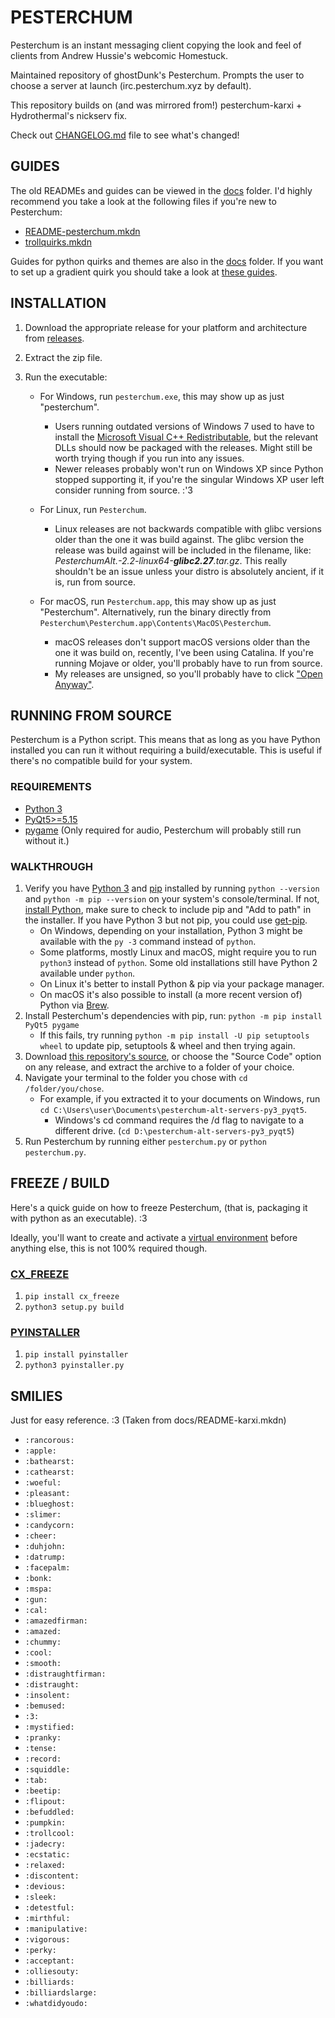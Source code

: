 # PESTERCHUM
Pesterchum is an instant messaging client copying the look and feel of clients from Andrew Hussie's webcomic Homestuck.

Maintained repository of ghostDunk's Pesterchum. Prompts the user to choose a server at launch (irc.pesterchum.xyz by default).

This repository builds on (and was mirrored from!) pesterchum-karxi + Hydrothermal's nickserv fix.

Check out [CHANGELOG.md] file to see what's changed!

[CHANGELOG.md]: https://github.com/Dpeta/pesterchum-alt-servers/blob/py3_pyqt5/CHANGELOG.md
[TODO.md]: https://github.com/Dpeta/pesterchum-alt-servers/blob/py3_pyqt5/TODO.md

## GUIDES

The old READMEs and guides can be viewed in the [docs] folder.
I'd highly recommend you take a look at the following files if you're new to Pesterchum:
- [README-pesterchum.mkdn]
- [trollquirks.mkdn]

Guides for python quirks and themes are also in the [docs] folder. If you want to set up a gradient quirk you should take a look at [these guides][gradient-guide].

[gradient-guide]: https://paste.0xfc.de/?e60df5a155e93583#AmcgN9cRnCcBycmVMvw6KJ1YLKPXGbaSzZLbgAhoNCQD
[trollquirks.mkdn]: https://github.com/Dpeta/pesterchum-alt-servers/blob/py3_pyqt5/docs/trollquirks.mkdn
[README-pesterchum.mkdn]: https://github.com/Dpeta/pesterchum-alt-servers/blob/py3_pyqt5/docs/README-pesterchum.mkdn
[docs]: https://github.com/Dpeta/pesterchum-alt-servers/tree/py3_pyqt5/docs/

## INSTALLATION
1. Download the appropriate release for your platform and architecture from [releases][releases].
2. Extract the zip file.
3. Run the executable:


    - For Windows, run ``pesterchum.exe``, this may show up as just "pesterchum".
        - Users running outdated versions of Windows 7 used to have to install the [Microsoft Visual C++ Redistributable](https://docs.microsoft.com/en-us/cpp/windows/latest-supported-vc-redist?view=msvc-170), but the relevant DLLs should now be packaged with the releases. Might still be worth trying though if you run into any issues.
        - Newer releases probably won't run on Windows XP since Python stopped supporting it, if you're the singular Windows XP user left consider running from source. :'3


    - For Linux, run ``Pesterchum``.
        - Linux releases are not backwards compatible with glibc versions older than the one it was build against. The glibc version the release was build against will be included in the filename, like: *PesterchumAlt.-2.2-linux64-**glibc2.27**.tar.gz*. This really shouldn't be an issue unless your distro is absolutely ancient, if it is, run from source.
    - For macOS, run ``Pesterchum.app``, this may show up as just "Pesterchum". Alternatively, run the binary directly from ``Pesterchum\Pesterchum.app\Contents\MacOS\Pesterchum``.


        - macOS releases don't support macOS versions older than the one it was build on, recently, I've been using Catalina. If you're running Mojave or older, you'll probably have to run from source.
        - My releases are unsigned, so you'll probably have to click ["Open Anyway"](https://support.apple.com/guide/mac-help/open-a-mac-app-from-an-unidentified-developer-mh40616/mac).
 
[releases]: https://github.com/Dpeta/pesterchum-alt-servers/releases

## RUNNING FROM SOURCE
Pesterchum is a Python script. This means that as long as you have Python installed you can run it without requiring a build/executable. This is useful if there's no compatible build for your system.

### REQUIREMENTS
 - [Python 3]
 - [PyQt5>=5.15]
 - [pygame] (Only required for audio, Pesterchum will probably still run without it.)
 
### WALKTHROUGH

1. Verify you have [Python 3] and [pip] installed by running ``python --version`` and ``python -m pip --version`` on your system's console/terminal. If not, [install Python](https://www.python.org/downloads/), make sure to check to include pip and "Add to path" in the installer. If you have Python 3 but not pip, you could use [get-pip](https://github.com/pypa/get-pip).
    - On Windows, depending on your installation, Python 3 might be available with the ``py -3`` command instead of ``python``.
    - Some platforms, mostly Linux and macOS, might require you to run ``python3`` instead of ``python``. Some old installations still have Python 2 available under ``python``.
    - On Linux it's better to install Python & pip via your package manager.
    - On macOS it's also possible to install (a more recent version of) Python via [Brew](https://brew.sh/).
2. Install Pesterchum's dependencies with pip, run: ``python -m pip install PyQt5 pygame``
    - If this fails, try running ``python -m pip install -U pip setuptools wheel`` to update pip, setuptools & wheel and then trying again.
3. Download [this repository's source](https://github.com/Dpeta/pesterchum-alt-servers/archive/refs/heads/py3_pyqt5.zip), or choose the "Source Code" option on any release, and extract the archive to a folder of your choice.
4. Navigate your terminal to the folder you chose with ``cd /folder/you/chose``.
    - For example, if you extracted it to your documents on Windows, run ``cd C:\Users\user\Documents\pesterchum-alt-servers-py3_pyqt5``.
        - Windows's cd command requires the /d flag to navigate to a different drive. (``cd D:\pesterchum-alt-servers-py3_pyqt5``)
5. Run Pesterchum by running either ``pesterchum.py`` or ``python pesterchum.py``.

[Python 3]: https://www.python.org/downloads/
[pip]: https://pypi.org/project/pip/
[PyQt5>=5.15]: https://pypi.org/project/PyQt5/
[pygame]: https://pypi.org/project/pygame/
 
## FREEZE / BUILD
Here's a quick guide on how to freeze Pesterchum, (that is, packaging it with python as an executable). :3

Ideally, you'll want to create and activate a [virtual environment](https://docs.python.org/3/library/venv.html) before anything else, this is not 100% required though.

### [CX_FREEZE](https://cx-freeze.readthedocs.io/en/latest/index.html)
1. ``pip install cx_freeze``
2. ``python3 setup.py build``

### [PYINSTALLER](https://pyinstaller.readthedocs.io/en/stable/)
1. ``pip install pyinstaller``
2. ``python3 pyinstaller.py``

## SMILIES
Just for easy reference. :3 (Taken from docs/README-karxi.mkdn)

* `:rancorous:`
* `:apple:`
* `:bathearst:`
* `:cathearst:`
* `:woeful:`
* `:pleasant:`
* `:blueghost:`
* `:slimer:`
* `:candycorn:`
* `:cheer:`
* `:duhjohn:`
* `:datrump:`
* `:facepalm:`
* `:bonk:`
* `:mspa:`
* `:gun:`
* `:cal:`
* `:amazedfirman:`
* `:amazed:`
* `:chummy:`
* `:cool:`
* `:smooth:`
* `:distraughtfirman:`
* `:distraught:`
* `:insolent:`
* `:bemused:`
* `:3:`
* `:mystified:`
* `:pranky:`
* `:tense:`
* `:record:`
* `:squiddle:`
* `:tab:`
* `:beetip:`
* `:flipout:`
* `:befuddled:`
* `:pumpkin:`
* `:trollcool:`
* `:jadecry:`
* `:ecstatic:`
* `:relaxed:`
* `:discontent:`
* `:devious:`
* `:sleek:`
* `:detestful:`
* `:mirthful:`
* `:manipulative:`
* `:vigorous:`
* `:perky:`
* `:acceptant:`
* `:olliesouty:`
* `:billiards:`
* `:billiardslarge:`
* `:whatdidyoudo:`
